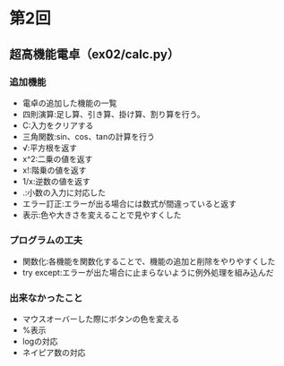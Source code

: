 # 第2回
## 超高機能電卓（ex02/calc.py）
### 追加機能
- 電卓の追加した機能の一覧
- 四則演算:足し算、引き算、掛け算、割り算を行う。
- C:入力をクリアする
- 三角関数:sin、cos、tanの計算を行う
- √:平方根を返す
- x^2:二乗の値を返す
- x!:階乗の値を返す
- 1/x:逆数の値を返す
- .:小数の入力に対応した
- エラー訂正:エラーが出る場合には数式が間違っていると返す
- 表示:色や大きさを変えることで見やすくした
### プログラムの工夫
- 関数化:各機能を関数化することで、機能の追加と削除をやりやすくした
- try except:エラーが出た場合に止まらないように例外処理を組み込んだ
### 出来なかったこと
- マウスオーバーした際にボタンの色を変える
- %表示
- logの対応
- ネイピア数の対応